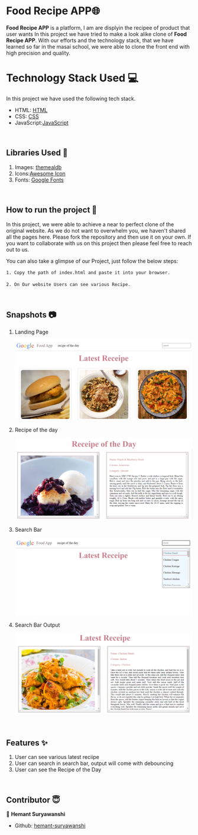 # Food Recipe APP🌐

**Food Recipe APP** is a platform, I am are displyin the recipee of product that user wants
In this project we have tried to make a look alike clone of **Food Recipe APP**. With our efforts and the technology stack, that we have learned so far in the masai school, we were able to clone the front end with high precision and quality.

# Technology Stack Used 💻

In this project we have used the following tech stack.

- HTML: [HTML](https://developer.mozilla.org/en-US/docs/Web/HTML)
- CSS: [CSS](https://developer.mozilla.org/en-US/docs/Web/CSS)
- JavaScript:[JavaScript](https://developer.mozilla.org/en-US/docs/Web/JavaScript)

<br>

## Libraries Used 🌟

1. Images: [themealdb](https://www.themealdb.com)
2. Icons:[Awesome Icon](https://www.w3schools.com/icons/fontawesome5_intro.asp)
3. Fonts: [Google Fonts](https://fonts.google.com/)

<br>

## How to run the project 📑

In this project, we were able to achieve a near to perfect clone of the original website. As we do not want to overwhelm you, we haven't shared all the pages here. Please fork the repository and then use it on your own. If you want to collaborate with us on this project then please feel free to reach out to us.

You can also take a glimpse of our Project, just follow the below steps:

    1. Copy the path of index.html and paste it into your browser.

    2. On Our website Users can see various Recipe.
<br>

## Snapshots 📷

1. Landing Page

   ![flipkart](Images/1.png)
   
2. Recipe of the day

   ![flipkart](Images/2.png)

3. Search Bar

   ![flipkart](Images/3.png)

4. Search Bar Output

   ![flipkart](Images/4.png)

<br>

## Features ✨

1. User can see various latest reciipe
3. User can search in search bar, output will come with debouncing 
4. User can see the Recipe of the Day

<br>

##  Contributor 😇

👤 **Hemant Suryawanshi**

- Github: [hemant-suryawanshi](https://github.com/hemant-suryawanshi)
